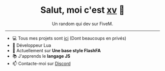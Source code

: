 <h1 align="center">Salut, moi c'est <a href="https://99vf.fr">xv</a> 👋</h1>
<p align="center">Un random qui dev sur FiveM.</p>

---
- 💻 Tous mes projets sont [ici](https://github.com/o-lumix?tab=repositories) (Dont beaucoups en privés)
- 💬 Développeur Lua
- 🚧 Actuellement sur **Une base style FlashFA** 
- 📚 J'apprends le **langage JS**
- 📫 Contacte-moi sur [Discord](https://discord.gg/yZRYPdDDYC)
